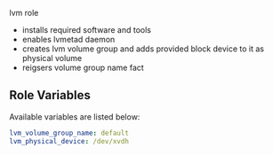 lvm role

* installs required software and tools
* enables lvmetad daemon
* creates lvm volume group and adds provided block device to it as physical volume
* reigsers volume group name fact

## Role Variables

Available variables are listed below:

```yaml
lvm_volume_group_name: default
lvm_physical_device: /dev/xvdh
```
